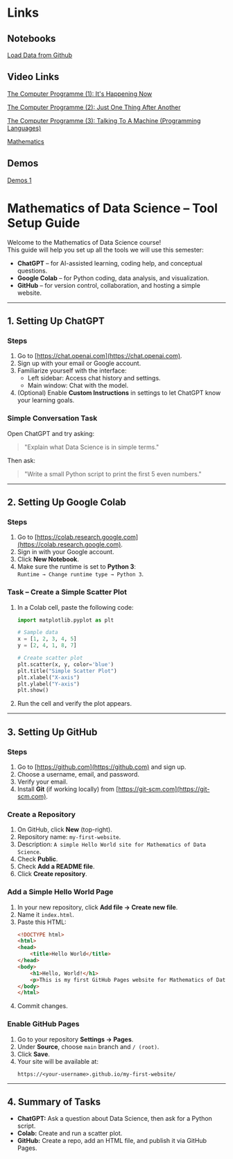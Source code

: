 # Links
## Notebooks
[Load Data from Github](https://colab.research.google.com/drive/1ntd-gp2X1rplBODZOs1tAE-3BqqvxSS1?usp=sharing)

## Video Links
[The Computer Programme (1): It's Happening Now](https://www.youtube.com/watch?v=jtMWEiCdsfc)

[The Computer Programme (2): Just One Thing After Another](https://www.youtube.com/watch?v=OFUHjDhTIJg)

[The Computer Programme (3): Talking To A Machine (Programming Languages)](https://www.youtube.com/watch?v=7Mr3Csyb0Qw)

[Mathematics](https://www.youtube.com/watch?v=gV67Sj2jkVg)


## Demos
[Demos 1](https://docs.google.com/document/d/1xf0PaTv_Pc2hxcHCOmVNEVzL_oX9RWF4T6JbAlzSiU8/edit?usp=sharing)



# Mathematics of Data Science – Tool Setup Guide 

Welcome to the Mathematics of Data Science course!  
This guide will help you set up all the tools we will use this semester:

- **ChatGPT** – for AI-assisted learning, coding help, and conceptual questions.
- **Google Colab** – for Python coding, data analysis, and visualization.
- **GitHub** – for version control, collaboration, and hosting a simple website.

---

## 1. Setting Up ChatGPT

### Steps
1. Go to [https://chat.openai.com](https://chat.openai.com).
2. Sign up with your email or Google account.
3. Familiarize yourself with the interface:
   - Left sidebar: Access chat history and settings.
   - Main window: Chat with the model.
4. (Optional) Enable **Custom Instructions** in settings to let ChatGPT know your learning goals.

### Simple Conversation Task
Open ChatGPT and try asking:
> "Explain what Data Science is in simple terms."

Then ask:
> "Write a small Python script to print the first 5 even numbers."

---

## 2. Setting Up Google Colab

### Steps
1. Go to [https://colab.research.google.com](https://colab.research.google.com).
2. Sign in with your Google account.
3. Click **New Notebook**.
4. Make sure the runtime is set to **Python 3**:  
   `Runtime → Change runtime type → Python 3`.

### Task – Create a Simple Scatter Plot
1. In a Colab cell, paste the following code:
   ```python
   import matplotlib.pyplot as plt

   # Sample data
   x = [1, 2, 3, 4, 5]
   y = [2, 4, 1, 8, 7]

   # Create scatter plot
   plt.scatter(x, y, color='blue')
   plt.title("Simple Scatter Plot")
   plt.xlabel("X-axis")
   plt.ylabel("Y-axis")
   plt.show()
   ```
2. Run the cell and verify the plot appears.

---

## 3. Setting Up GitHub

### Steps
1. Go to [https://github.com](https://github.com) and sign up.
2. Choose a username, email, and password.
3. Verify your email.
4. Install **Git** (if working locally) from [https://git-scm.com](https://git-scm.com).

### Create a Repository
1. On GitHub, click **New** (top-right).
2. Repository name: `my-first-website`.
3. Description: `A simple Hello World site for Mathematics of Data Science`.
4. Check **Public**.
5. Check **Add a README file**.
6. Click **Create repository**.

### Add a Simple Hello World Page
1. In your new repository, click **Add file → Create new file**.
2. Name it `index.html`.
3. Paste this HTML:
   ```html
   <!DOCTYPE html>
   <html>
   <head>
       <title>Hello World</title>
   </head>
   <body>
       <h1>Hello, World!</h1>
       <p>This is my first GitHub Pages website for Mathematics of Data Science.</p>
   </body>
   </html>
   ```
4. Commit changes.

### Enable GitHub Pages
1. Go to your repository **Settings → Pages**.
2. Under **Source**, choose `main` branch and `/ (root)`.
3. Click **Save**.
4. Your site will be available at:
   ```
   https://<your-username>.github.io/my-first-website/
   ```

---

## 4. Summary of Tasks
- **ChatGPT:** Ask a question about Data Science, then ask for a Python script.
- **Colab:** Create and run a scatter plot.
- **GitHub:** Create a repo, add an HTML file, and publish it via GitHub Pages.

